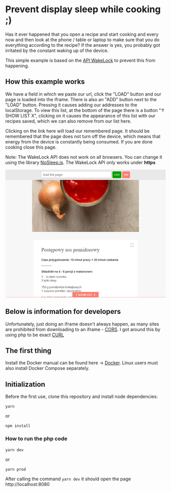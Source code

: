 # Prevent display sleep while cooking ;)
Has it ever happened that you open a recipe and start cooking and every now and then look at the phone / table or laptop to make sure that you do everything according to the recipe? If the answer is yes, you probably got irritated by the constant waking up of the device.

This simple example is based on the [API WakeLock](https://developer.mozilla.org/en-US/docs/Web/API/Screen_Wake_Lock_API) to prevent this from happening.

## How this example works
We have a field in which we paste our url, click the "LOAD" button and our page is loaded into the iframe. There is also an "ADD" button next to the "LOAD" button. Pressing it causes adding our addresses to the localStorage. To view this list, at the bottom of the page there is a button "↑ SHOW LIST X", clicking on it causes the appearance of this list with our recipes saved, which we can also remove from our list here.

Clicking on the link here will load our remembered page.
It should be remembered that the page does not turn off the device, which means that energy from the device is constantly being consumed. If you are done cooking close this page.

Note: The WakeLock API does not work on all browsers. You can change it using the library [NoSleep.js](https://github.com/richtr/NoSleep.js/).
The WakeLock API only works under **https**

<p align="center">
  <img src="example.png">
</p>

## Below is information for developers
Unfortunately, just doing an iframe doesn't always happen, as many sites are prohibited from downloading to an iframe - [CORS](https://developer.mozilla.org/en-US/docs/Web/HTTP/CORS). I got around this by using php to be exact [CURL](https://www.php.net/manual/en/book.curl.php)


## The first thing
Install the Docker manual can be found here ->
[Docker](https://www.docker.com/get-started).
Linux users must also install Docker Compose separately.

## Initialization

Before the first use, clone this repository and install node dependencies:

```
yarn
``` 
or 
```
npm install
```

### How to run the php code
```
yarn dev
```
or 
```
yarn prod
```

After calling the command `yarn dev` it should open the page http://localhost:8080